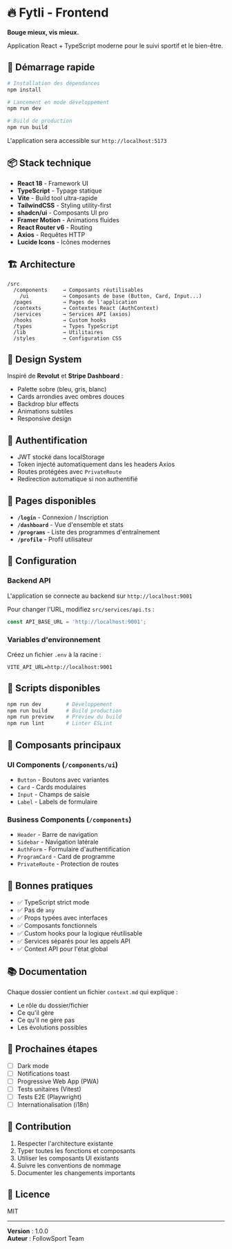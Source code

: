 # 🔥 Fytli - Frontend

**Bouge mieux, vis mieux.**

Application React + TypeScript moderne pour le suivi sportif et le bien-être.

## 🚀 Démarrage rapide

```bash
# Installation des dépendances
npm install

# Lancement en mode développement
npm run dev

# Build de production
npm run build
```

L'application sera accessible sur `http://localhost:5173`

## 📦 Stack technique

- **React 18** - Framework UI
- **TypeScript** - Typage statique
- **Vite** - Build tool ultra-rapide
- **TailwindCSS** - Styling utility-first
- **shadcn/ui** - Composants UI pro
- **Framer Motion** - Animations fluides
- **React Router v6** - Routing
- **Axios** - Requêtes HTTP
- **Lucide Icons** - Icônes modernes

## 🏗️ Architecture

```
/src
  /components     → Composants réutilisables
    /ui           → Composants de base (Button, Card, Input...)
  /pages          → Pages de l'application
  /contexts       → Contextes React (AuthContext)
  /services       → Services API (axios)
  /hooks          → Custom hooks
  /types          → Types TypeScript
  /lib            → Utilitaires
  /styles         → Configuration CSS
```

## 🎨 Design System

Inspiré de **Revolut** et **Stripe Dashboard** :
- Palette sobre (bleu, gris, blanc)
- Cards arrondies avec ombres douces
- Backdrop blur effects
- Animations subtiles
- Responsive design

## 🔐 Authentification

- JWT stocké dans localStorage
- Token injecté automatiquement dans les headers Axios
- Routes protégées avec `PrivateRoute`
- Redirection automatique si non authentifié

## 📄 Pages disponibles

- **`/login`** - Connexion / Inscription
- **`/dashboard`** - Vue d'ensemble et stats
- **`/programs`** - Liste des programmes d'entraînement
- **`/profile`** - Profil utilisateur

## 🔧 Configuration

### Backend API

L'application se connecte au backend sur `http://localhost:9001`

Pour changer l'URL, modifiez `src/services/api.ts` :

```ts
const API_BASE_URL = 'http://localhost:9001';
```

### Variables d'environnement

Créez un fichier `.env` à la racine :

```env
VITE_API_URL=http://localhost:9001
```

## 📝 Scripts disponibles

```bash
npm run dev        # Développement
npm run build      # Build production
npm run preview    # Preview du build
npm run lint       # Linter ESLint
```

## 🧩 Composants principaux

### UI Components (`/components/ui`)
- `Button` - Boutons avec variantes
- `Card` - Cards modulaires
- `Input` - Champs de saisie
- `Label` - Labels de formulaire

### Business Components (`/components`)
- `Header` - Barre de navigation
- `Sidebar` - Navigation latérale
- `AuthForm` - Formulaire d'authentification
- `ProgramCard` - Card de programme
- `PrivateRoute` - Protection de routes

## 🎯 Bonnes pratiques

- ✅ TypeScript strict mode
- ✅ Pas de `any`
- ✅ Props typées avec interfaces
- ✅ Composants fonctionnels
- ✅ Custom hooks pour la logique réutilisable
- ✅ Services séparés pour les appels API
- ✅ Context API pour l'état global

## 📚 Documentation

Chaque dossier contient un fichier `context.md` qui explique :
- Le rôle du dossier/fichier
- Ce qu'il gère
- Ce qu'il ne gère pas
- Les évolutions possibles

## 🚀 Prochaines étapes

- [ ] Dark mode
- [ ] Notifications toast
- [ ] Progressive Web App (PWA)
- [ ] Tests unitaires (Vitest)
- [ ] Tests E2E (Playwright)
- [ ] Internationalisation (i18n)

## 🤝 Contribution

1. Respecter l'architecture existante
2. Typer toutes les fonctions et composants
3. Utiliser les composants UI existants
4. Suivre les conventions de nommage
5. Documenter les changements importants

## 📄 Licence

MIT

---

**Version** : 1.0.0  
**Auteur** : FollowSport Team
